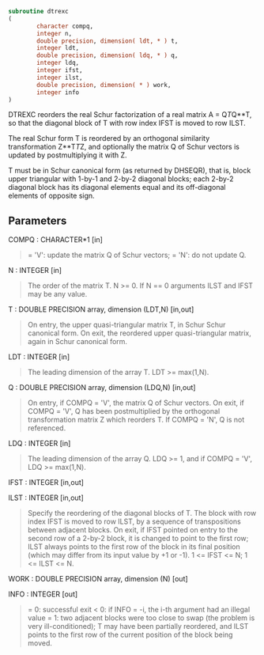 ```fortran
subroutine dtrexc
(
        character compq,
        integer n,
        double precision, dimension( ldt, * ) t,
        integer ldt,
        double precision, dimension( ldq, * ) q,
        integer ldq,
        integer ifst,
        integer ilst,
        double precision, dimension( * ) work,
        integer info
)
```

DTREXC reorders the real Schur factorization of a real matrix
A = Q*T*Q**T, so that the diagonal block of T with row index IFST is
moved to row ILST.

The real Schur form T is reordered by an orthogonal similarity
transformation Z**T*T*Z, and optionally the matrix Q of Schur vectors
is updated by postmultiplying it with Z.

T must be in Schur canonical form (as returned by DHSEQR), that is,
block upper triangular with 1-by-1 and 2-by-2 diagonal blocks; each
2-by-2 diagonal block has its diagonal elements equal and its
off-diagonal elements of opposite sign.

## Parameters
COMPQ : CHARACTER*1 [in]
> = 'V':  update the matrix Q of Schur vectors;
> = 'N':  do not update Q.

N : INTEGER [in]
> The order of the matrix T. N >= 0.
> If N == 0 arguments ILST and IFST may be any value.

T : DOUBLE PRECISION array, dimension (LDT,N) [in,out]
> On entry, the upper quasi-triangular matrix T, in Schur
> Schur canonical form.
> On exit, the reordered upper quasi-triangular matrix, again
> in Schur canonical form.

LDT : INTEGER [in]
> The leading dimension of the array T. LDT >= max(1,N).

Q : DOUBLE PRECISION array, dimension (LDQ,N) [in,out]
> On entry, if COMPQ = 'V', the matrix Q of Schur vectors.
> On exit, if COMPQ = 'V', Q has been postmultiplied by the
> orthogonal transformation matrix Z which reorders T.
> If COMPQ = 'N', Q is not referenced.

LDQ : INTEGER [in]
> The leading dimension of the array Q.  LDQ >= 1, and if
> COMPQ = 'V', LDQ >= max(1,N).

IFST : INTEGER [in,out]

ILST : INTEGER [in,out]
> 
> Specify the reordering of the diagonal blocks of T.
> The block with row index IFST is moved to row ILST, by a
> sequence of transpositions between adjacent blocks.
> On exit, if IFST pointed on entry to the second row of a
> 2-by-2 block, it is changed to point to the first row; ILST
> always points to the first row of the block in its final
> position (which may differ from its input value by +1 or -1).
> 1 <= IFST <= N; 1 <= ILST <= N.

WORK : DOUBLE PRECISION array, dimension (N) [out]

INFO : INTEGER [out]
> = 0:  successful exit
> < 0:  if INFO = -i, the i-th argument had an illegal value
> = 1:  two adjacent blocks were too close to swap (the problem
> is very ill-conditioned); T may have been partially
> reordered, and ILST points to the first row of the
> current position of the block being moved.
